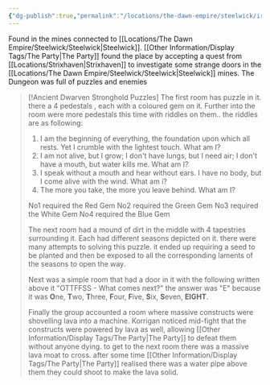 ```yaml
---
{"dg-publish":true,"permalink":"/locations/the-dawn-empire/steelwick/iron-forge/","noteIcon":"","created":"2024-03-12T21:45:37.000+00:00","updated":"2024-12-13T17:55:50.500+00:00"}
---
```


Found in the mines connected to [[Locations/The Dawn Empire/Steelwick/Steelwick\|Steelwick]]. [[Other Information/Display Tags/The Party\|The Party]] found the place by accepting a quest from [[Locations/Strixhaven\|Strixhaven]] to investigate some strange doors in the [[Locations/The Dawn Empire/Steelwick/Steelwick\|Steelwick]] mines. The Dungeon was full of puzzles and enemies

> [!Ancient Dwarven Stronghold Puzzles]
> The first room has puzzle in it. there a 4 pedestals , each with a coloured gem on it. Further into the room were more pedestals this time with riddles on them.. the riddles are as following:
> 1. I am the beginning of everything, the foundation upon which all rests. Yet I crumble with the lightest touch. What am I?
> 2. I am not alive, but I grow; I don't have lungs, but I need air; I don't have a mouth, but water kills me. What am I?
> 3. I speak without a mouth and hear without ears. I have no body, but I come alive with the wind. What am i?
> 4.  The more you take, the more you leave behind. What am I?
> 
> No1 required the Red Gem
> No2 required the Green Gem
> No3 required the White Gem 
> No4 required the Blue Gem
> 
> The next room had a mound of dirt in the middle with 4 tapestries surrounding it. Each had different seasons depicted on it. there were many attempts to solving this puzzle. it ended up requiring a seed to be planted and then be exposed to all the corresponding laments of the seasons to open the way.
> 
> Next was a simple room that had a door in it with the following written above it "OTTFFSS - What comes next?" the answer was "E" because it was **O**ne, **T**wo, **T**hree, **F**our, **F**ive, **S**ix, **S**even, **EIGHT**. 
> 
> Finally the group accounted a room where massive constructs were shovelling lava into a machine. Korrigan noticed mid-fight that the constructs were powered by lava as well, allowing [[Other Information/Display Tags/The Party\|The Party]] to defeat them without anyone dying. to get to the next room there was a massive lava moat to cross. after some time [[Other Information/Display Tags/The Party\|The Party]] realised there was a water pipe above them they could shoot to make the lava solid. 